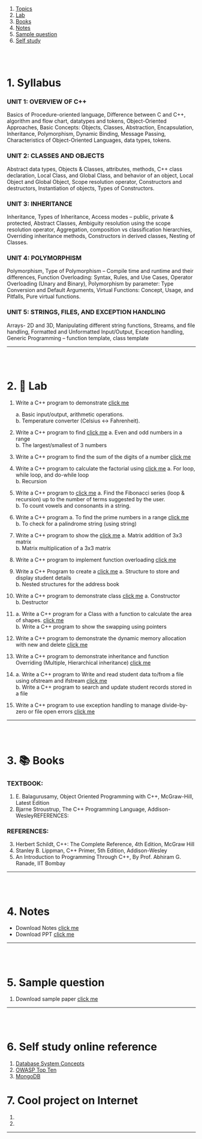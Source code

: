 1. [Topics](#1)
2. [Lab](#2)
3. [Books](#3)
4. [Notes](#4)
5. [Sample question](#5)
6. [Self study](#6)

<br>
<br>

# 1. Syllabus<a id='1'></a>

### UNIT 1: OVERVIEW OF C++

Basics of Procedure-oriented language, Difference between C and C++, algorithm and flow chart, datatypes and tokens,
Object-Oriented Approaches, Basic Concepts: Objects, Classes, Abstraction, Encapsulation, Inheritance, Polymorphism,
Dynamic Binding, Message Passing, Characteristics of Object-Oriented Languages, data types, tokens.

### UNIT 2: CLASSES AND OBJECTS

Abstract data types, Objects & Classes, attributes, methods, C++ class declaration, Local Class, and Global Class, and
behavior of an object, Local Object and Global Object, Scope resolution operator, Constructors and destructors, Instantiation
of objects, Types of Constructors.

### UNIT 3: INHERITANCE

Inheritance, Types of Inheritance, Access modes – public, private & protected, Abstract Classes, Ambiguity resolution using
the scope resolution operator, Aggregation, composition vs classification hierarchies, Overriding inheritance methods,
Constructors in derived classes, Nesting of Classes.

### UNIT 4: POLYMORPHISM

Polymorphism, Type of Polymorphism – Compile time and runtime and their differences, Function Overloading: Syntax,
Rules, and Use Cases, Operator Overloading (Unary and Binary), Polymorphism by parameter: Type Conversion and Default
Arguments, Virtual Functions: Concept, Usage, and Pitfalls, Pure virtual functions.

### UNIT 5: STRINGS, FILES, AND EXCEPTION HANDLING

Arrays- 2D and 3D, Manipulating different string functions, Streams, and file handling, Formatted and Unformatted
Input/Output, Exception handling, Generic Programming – function template, class template

---

<br>
<br>

# 2. 🧪 Lab<a id='2'></a>

1. Write a C++ program to demonstrate [click me]()

   a. Basic input/output, arithmetic operations. <br>
   b. Temperature converter (Celsius ↔ Fahrenheit).

1. Write a C++ program to find [click me]()
   a. Even and odd numbers in a range <br>
   b. The largest/smallest of 3 numbers

1. Write a C++ program to find the sum of the digits of a number [click me]()

1. Write a C++ program to calculate the factorial using [click me]()
   a. For loop, while loop, and do-while loop <br>
   b. Recursion

1. Write a C++ program to [click me]()
   a. Find the Fibonacci series (loop & recursion) up to the number of terms suggested by the user. <br>
   b. To count vowels and consonants in a string.

1. Write a C++ program
   a. To find the prime numbers in a range [click me]() <br>
   b. To check for a palindrome string (using string)

1. Write a C++ program to show the [click me]()
   a. Matrix addition of 3x3 matrix <br>
   b. Matrix multiplication of a 3x3 matrix

1. Write a C++ program to implement function overloading [click me]()

1. Write a C++ Program to create a [click me]()
   a. Structure to store and display student details <br>
   b. Nested structures for the address book

1. Write a C++ program to demonstrate class [click me]()
   a. Constructor <br>
   b. Destructor

1. a. Write a C++ program for a Class with a function to calculate the area of shapes. [click me]() <br>
   b. Write a C++ program to show the swapping using pointers

1. Write a C++ program to demonstrate the dynamic memory allocation with new and delete [click me]()

1. Write a C++ program to demonstrate inheritance and function Overriding (Multiple, Hierarchical inheritance) [click me]()

1. a. Write a C++ program to Write and read student data to/from a file using ofstream and ifstream [click me]() <br>
   b. Write a C++ program to search and update student records stored in a file

1. Write a C++ program to use exception handling to manage divide-by-zero or file open errors [click me]()

---

<br>
<br>

# 3. 📚 Books<a id='3'></a>

### TEXTBOOK:

1. E. Balagurusamy, Object Oriented Programming with C++, McGraw-Hill, Latest Edition
2. Bjarne Stroustrup, The C++ Programming Language, Addison-WesleyREFERENCES:

### REFERENCES:

3. Herbert Schildt, C++: The Complete Reference, 4th Edition, McGraw Hill
4. Stanley B. Lippman, C++ Primer, 5th Edition, Addison-Wesley
5. An Introduction to Programming Through C++, By Prof. Abhiram G. Ranade, IIT Bombay

---

<br>
<br>

# 4. Notes<a id='4'></a>

- Download Notes [click me]()
- Download PPT [click me]()

---

<br>
<br>

# 5. Sample question<a id='5'></a>

1. Download sample paper [click me]()

---

<br>
<br>

# 6. Self study online reference<a id='6'></a>

1. [Database System Concepts](https://db-book.com)
2. [OWASP Top Ten](https://owasp.org/www-project-top-ten/)
3. [MongoDB](https://www.mongodb.com/docs/manual/)

# 7. Cool project on Internet

1. []()
1. []()

---
